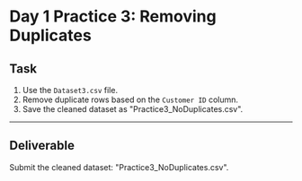 # Day 1 Practice 3: Removing Duplicates

## Task
1. Use the `Dataset3.csv` file.
2. Remove duplicate rows based on the `Customer ID` column.
3. Save the cleaned dataset as "Practice3_NoDuplicates.csv".

---

## Deliverable
Submit the cleaned dataset: "Practice3_NoDuplicates.csv".